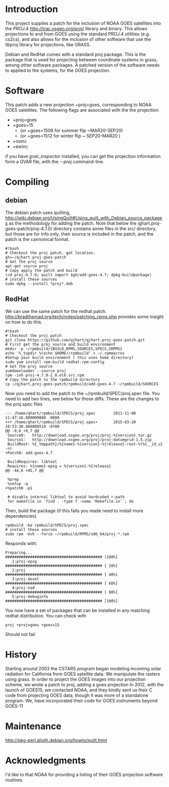 # Introduction

This project supplies a patch for the inclusion of NOAA GOES
satellites into the PROJ.4 http://trac.osgeo.org/proj/ library and
binary.  This allows projections to and from GOES using the standard
PROJ.4 utilities (e.g. cs2cs), and also allows for the inclusion of
other software that use the libproj library for projections, like
GRASS.

Debian and RedHat comes with a standard proj package.  This is the package that
is used for projecting between coordinate systems in grass, among
other software packages.  A patched version of the software needs to
applied to the systems, for the GOES projection.

# Software

This patch adds a new projection +proj=goes, corresponding to NOAA
GOES satellites.  The following flags are associated with the the
projection:
* +proj=goes
* +goes=15
  * (or +goes=1506 for summer flip ~MAR20-SEP20)
  * (or +goes=1512 for winter flip ~ SEP20-MAR20 )
* +nsinc
* +ewinc

if you have *gvar_inspector* installed, you can get the projection
information form a GVAR file, with the *--proj* command-line.

# Compiling

## debian

The debian patch uses quilting,
http://wiki.debian.org/UsingQuilt#Using_quilt_with_Debian_source_packages
as the methodology for adding the patch.  Note that below the
qjhart.proj-goes-patch/proj-4.7.0/ directory contains some files in
the src/ directory, but those are for info only, their source is
included in the patch, and the patch is the cannonical format.

```
#!bash
# Checkout the proj patch, get location.
gh=~/qjhart.proj-goes-patch
# Get the proj source
apt-get source proj
# Copy apply the patch and build
(cd proj-4.7.0; quilt import $gh/add-goes-4.7; dpkg-buildpackage)
# install these sources
sudo dpkg --install *proj*.deb
```

## RedHat

We can use the same patch for the redhat patch.
http://bradthemad.org/tech/notes/patching_rpms.php provides some insight on
how to do this.

```
#!bash
# Checkout the proj patch
git clone https://github.com/qjhart/qjhart.proj-goes-patch.git
# First get the proj source and build environment
mkdir -p ~/rpmbuild/{BUILD,RPMS,SOURCES,SPECS,SRPMS}
echo '%_topdir %(echo $HOME)/rpmbuild' > ~/.rpmmacros
#Setup your build environment ( this uses home directory)
sudo yum install rpm-build redhat-rpm-config
# Get the proj source
yumdownloader --source proj
rpm -ivh proj-4.7.0-2_0.el6.src.rpm
# Copy the patch to the rpmbuild directory
cp ~/qjhart.proj-goes-patch/rpmbuild/add-goes-4.7 ~/rpmbuild/SOURCES
```

Now you need to add the patch to the ~/rpmbuild/SPEC/proj.spec file.
You need to add two lines, see below for those diffs.  These are the
changes to the proj.spec files

```{bash}
--- /home/qhart/rpmbuild/SPECS/proj.spec        2011-11-08 11:47:16.000000000 -0800
+++ /home/qhart/rpmbuild/SPECS/proj.spec+       2015-03-20 18:53:38.460888519 -0700
@@ -9,6 +9,7 @@
 Source0:   http://download.osgeo.org/proj/proj-%{version}.tar.gz
 Source1:   http://download.osgeo.org/proj/proj-datumgrid-1.5.zip
 BuildRoot: %{_tmppath}/%{name}-%{version}-%{release}-root-%(%{__id_u} -n)
+Patch0: add-goes-4.7

 BuildRequires: libtool
 Requires: %{name}-epsg = %{version}-%{release}
@@ -44,6 +45,7 @@

 %prep
 %setup -q
+%patch0 -p1

 # disable internal libtool to avoid hardcoded r-path
 for makefile in `find . -type f -name 'Makefile.in'`; do
```

Then, build the package (if this fails you made need to install more dependencies)

```{bash}
rpmbuild -ba rpmbuild/SPECS/proj.spec
# install these sources
sudo rpm -Uvh --force ~/rpmbuild/RPMS/x86_64/proj-*.rpm
```

Responds with:
```
Preparing...                ########################################### [100%]
   1:proj-epsg              ########################################### [ 20%]
   2:proj                   ########################################### [ 40%]
   3:proj-devel             ########################################### [ 60%]
   4:proj-nad               ########################################### [ 80%]
   5:proj-debuginfo         ########################################### [100%]
```

You now have a set of packages that can be installed in any matching
redhat distribution.  You can check with 

```
proj +proj=goes +goes=15
```

Should not fail
 
# History

Starting around 2003 the CSTARS program began modeling incoming solar
radiation for California from GOES satellite data.  We manipulate the
rasters using grass.  In order to project the GOES images into our
projection scheme, we wrote a patch to proj, adding a goes projection
In 2012, with the launch of GOES15, we contacted NOAA, and they kindly
sent us their C code from projecting GOES data, though it was more of
a standalone program.  We, have incorporated their code for GOES
instruments beyond GOES-11

# Maintenance

http://pkg-perl.alioth.debian.org/howto/quilt.html

# Acknowledgments

I'd like to that *NOAA* for providing a listing of their GOES projection software routines.
